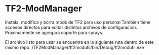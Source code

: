 TF2-ModManager
==============

Instala, modifica y borra mods de TF2 para uso personal
Tambien tiene accesos directos para editar distintos archivos de configuracion.
Proximamente se agregara soporte para sprays.

El archivo listo para usar se encuentra en la siguiente ruta dentro de este mismo repo:
/TF2ModManager/tf2modutil/bin/Debug/tf2modutil.exe
